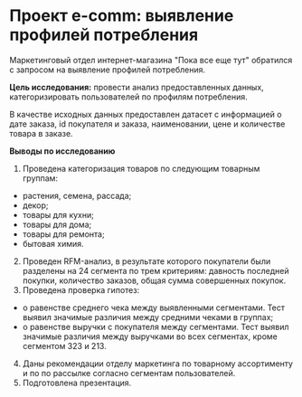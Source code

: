 # Проект e-comm: выявление профилей потребления
Маркетинговый отдел интернет-магазина "Пока все еще тут" обратился с запросом на выявление профилей потребления.

**Цель исследования:** провести анализ предоставленных данных, категоризировать пользователей по профилям потребления.  

В качестве исходных данных предоставлен датасет с информацией о дате заказа, id покупателя и заказа, наименовании, цене и количестве товара в заказе. 

**Выводы по исследованию**  
1) Проведена категоризация товаров по следующим товарным группам:  
  - растения, семена, рассада;  
  - декор;  
  - товары для кухни;  
  - товары для дома;  
  - товары для ремонта;  
  - бытовая химия.
2) Проведен RFM-анализ, в результате которого покупатели были разделены на 24 сегмента по трем критериям: давность последней покупки, количество заказов, общая сумма совершенных покупок.
3) Проведена проверка гипотез:  
  - о равенстве среднего чека между выявленными сегментами. Тест выявил значимые различия между средними чеками в группах;  
  - о равенстве выручки с покупателя между сегментами. Тест выявил значимые различия между выручками во всех сегментах, кроме сегментом 323 и 213.
4) Даны рекомендации отделу маркетинга по товарному ассортименту и по по рассылке согласно сегментам пользователей.
5) Подготовлена презентация.  

